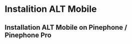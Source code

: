 # Instalition ALT Mobile

<!--@include: @en/parts/blocks/constructing.md-->

## Installation ALT Mobile on Pinephone / Pinephone Pro

<!--@include: @en/parts/blocks/constructing.md-->
